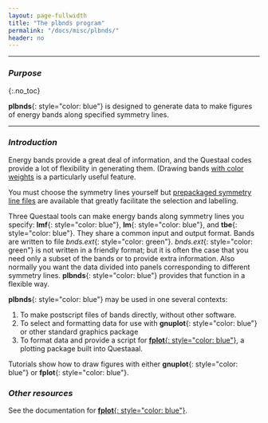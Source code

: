 ```yaml
---
layout: page-fullwidth
title: "The plbnds program"
permalink: "/docs/misc/plbnds/"
header: no
---
```

_____________________________________________________________


### _Purpose_
{:.no_toc}

**plbnds**{: style="color: blue"} is designed to generate data to make
figures of energy bands along specified symmetry lines.

_____________________________________________________________

### _Introduction_

Energy bands provide a great deal of information, and the Questaal codes provide a lot of flexibility in generating
them.  (Drawing bands [with color weights](xx) is a particularly useful feature.

You must choose the symmetry lines yourself but [prepackaged symmetry line
files](https://lordcephei.github.io/docs/input/symfile/) are available that greatly facilitate the selection and labelling.

Three Questaal tools can make energy bands along symmetry lines you specify: **lmf**{: style="color: blue"}, **lm**{:
style="color: blue"}, and **tbe**{: style="color: blue"}. They share a common input and output format.  Bands are
written to file _bnds.ext_{: style="color: green"}.  _bnds.ext_{: style="color: green"} is not written in a friendly
format; but it is often the case that you need only a subset of the bands or to provide extra information.
Also normally you want the data divided into panels corresponding to different symmetry lines.
**plbnds**{: style="color: blue"} provides that function in a flexible way.

**plbnds**{: style="color: blue"} may be used in one several contexts:

1. To make postscript files of bands directly, without other software.
2. To select and formatting data for use with **gnuplot**{: style="color: blue"} or other standard graphics package
3. To format data and provide a script for [**fplot**{: style="color: blue"}](fplot/), a plotting package built into Questaaal.

Tutorials show how to draw figures with either **gnuplot**{: style="color: blue"} or **fplot**{: style="color: blue"}.

### _Other resources_

See the documentation for [**fplot**{: style="color: blue"}](/fplot/).

